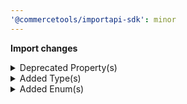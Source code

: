 ```yaml
---
'@commercetools/importapi-sdk': minor
---
```


**Import changes**

<details>
<summary>Deprecated Property(s)</summary>

- property `PriceImport::publish` is removed
- property `ProductVariantImport::publish` is removed
</details>

<details>
<summary>Added Type(s)</summary>

- added type `ReferencedResourceNotFound`
</details>

<details>
<summary>Added Enum(s)</summary>

- added enum `customer-group` to type `CustomFieldReferenceValue`
</details>

